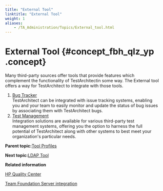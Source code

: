 ```yaml
--- 
title: "External Tool"
linktitle: "External Tool"
weight: 1
aliases: 
    - /TA_Administration/Topics/External_tool.html
---
```

# External Tool {#concept_fbh_qlz_yp .concept}

Many third-party sources offer tools that provide features which complement the functionality of TestArchitectin some way. The External tool offers a way for TestArchitect to integrate with those tools.

1.  [Bug Tracker](../../TA_Administration/Topics/adm_bug_tracker.html)  
TestArchitect can be integrated with issue tracking systems, enabling you and your team to easily monitor and update the status of bug issues by associating them with TestArchitect bugs.
2.  [Test Management](../../TA_Administration/Topics/adm_test_management.html)  
Integration solutions are available for various third-party test management systems, offering you the option to harness the full potential of TestArchitect along with other systems to best meet your organization's particular needs.

**Parent topic:**[Tool Profiles](../../TA_Administration/Topics/Test_tool_profile.html)

**Next topic:**[LDAP Tool](../../TA_Administration/Topics/adm_LDAP_tool.html)

**Related information**  


[HP Quality Center](../../TA_Help/Topics/Integration_QC_intro.html)

[Team Foundation Server integration](../../TA_Help/Topics/ug_MTM_def.html)

